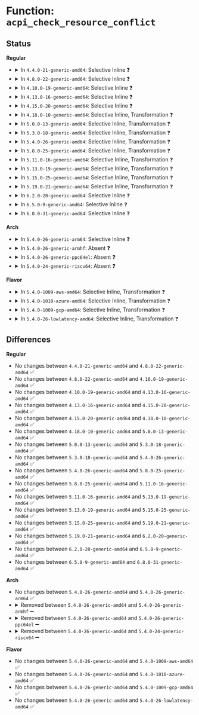 # Function: <code>acpi_check_resource_conflict</code>

## Status
<b>Regular</b>
<ul>
<li>
<details>
<summary>In <code>4.4.0-21-generic-amd64</code>: Selective Inline ❓</summary>

```c
int acpi_check_resource_conflict(const struct resource * res)
```

```json
{
  "name": "acpi_check_resource_conflict",
  "collision_type": "Unique Global",
  "inline_type": "Selective",
  "funcs": [
    {
      "addr": 18446744071583538210,
      "name": "acpi_check_resource_conflict",
      "external": true,
      "loc": "drivers/acpi/osl.c:1621",
      "file": "drivers/acpi/osl.c",
      "inline": "not declared, inlined",
      "caller_inline": [],
      "caller_func": [
        "drivers/acpi/osl.c:acpi_check_region",
        "drivers/mfd/mfd-core.c:mfd_add_device"
      ]
    }
  ],
  "symbols": [
    {
      "addr": 18446744071583538210,
      "name": "acpi_check_resource_conflict",
      "section": ".text",
      "bind": "STB_GLOBAL",
      "size": 123
    }
  ]
}
```
</details>
</li>
<li>
<details>
<summary>In <code>4.8.0-22-generic-amd64</code>: Selective Inline ❓</summary>

```c
int acpi_check_resource_conflict(const struct resource * res)
```

```json
{
  "name": "acpi_check_resource_conflict",
  "collision_type": "Unique Global",
  "inline_type": "Selective",
  "funcs": [
    {
      "addr": 18446744071583859175,
      "name": "acpi_check_resource_conflict",
      "external": true,
      "loc": "drivers/acpi/osl.c:1433",
      "file": "drivers/acpi/osl.c",
      "inline": "not declared, inlined",
      "caller_inline": [],
      "caller_func": [
        "drivers/acpi/osl.c:acpi_check_region",
        "drivers/mfd/mfd-core.c:mfd_add_device"
      ]
    }
  ],
  "symbols": [
    {
      "addr": 18446744071583859175,
      "name": "acpi_check_resource_conflict",
      "section": ".text",
      "bind": "STB_GLOBAL",
      "size": 123
    }
  ]
}
```
</details>
</li>
<li>
<details>
<summary>In <code>4.10.0-19-generic-amd64</code>: Selective Inline ❓</summary>

```c
int acpi_check_resource_conflict(const struct resource * res)
```

```json
{
  "name": "acpi_check_resource_conflict",
  "collision_type": "Unique Global",
  "inline_type": "Selective",
  "funcs": [
    {
      "addr": 18446744071583998199,
      "name": "acpi_check_resource_conflict",
      "external": true,
      "loc": "drivers/acpi/osl.c:1428",
      "file": "drivers/acpi/osl.c",
      "inline": "not declared, inlined",
      "caller_inline": [],
      "caller_func": [
        "drivers/acpi/osl.c:acpi_check_region",
        "drivers/mfd/mfd-core.c:mfd_add_device"
      ]
    }
  ],
  "symbols": [
    {
      "addr": 18446744071583998199,
      "name": "acpi_check_resource_conflict",
      "section": ".text",
      "bind": "STB_GLOBAL",
      "size": 123
    }
  ]
}
```
</details>
</li>
<li>
<details>
<summary>In <code>4.13.0-16-generic-amd64</code>: Selective Inline ❓</summary>

```c
int acpi_check_resource_conflict(const struct resource * res)
```

```json
{
  "name": "acpi_check_resource_conflict",
  "collision_type": "Unique Global",
  "inline_type": "Selective",
  "funcs": [
    {
      "addr": 18446744071584046608,
      "name": "acpi_check_resource_conflict",
      "external": true,
      "loc": "drivers/acpi/osl.c:1427",
      "file": "drivers/acpi/osl.c",
      "inline": "not declared, inlined",
      "caller_inline": [],
      "caller_func": [
        "drivers/acpi/osl.c:acpi_check_region",
        "drivers/mfd/mfd-core.c:mfd_add_device"
      ]
    }
  ],
  "symbols": [
    {
      "addr": 18446744071584046608,
      "name": "acpi_check_resource_conflict",
      "section": ".text",
      "bind": "STB_GLOBAL",
      "size": 130
    }
  ]
}
```
</details>
</li>
<li>
<details>
<summary>In <code>4.15.0-20-generic-amd64</code>: Selective Inline ❓</summary>

```c
int acpi_check_resource_conflict(const struct resource * res)
```

```json
{
  "name": "acpi_check_resource_conflict",
  "collision_type": "Unique Global",
  "inline_type": "Selective",
  "funcs": [
    {
      "addr": 18446744071584311120,
      "name": "acpi_check_resource_conflict",
      "external": true,
      "loc": "drivers/acpi/osl.c:1437",
      "file": "drivers/acpi/osl.c",
      "inline": "not declared, inlined",
      "caller_inline": [],
      "caller_func": [
        "drivers/acpi/osl.c:acpi_check_region",
        "drivers/mfd/mfd-core.c:mfd_add_device"
      ]
    }
  ],
  "symbols": [
    {
      "addr": 18446744071584311120,
      "name": "acpi_check_resource_conflict",
      "section": ".text",
      "bind": "STB_GLOBAL",
      "size": 130
    }
  ]
}
```
</details>
</li>
<li>
<details>
<summary>In <code>4.18.0-10-generic-amd64</code>: Selective Inline, Transformation ❓</summary>

```c
int acpi_check_resource_conflict(const struct resource * res)
```

```json
{
  "name": "acpi_check_resource_conflict",
  "collision_type": "Unique Global",
  "inline_type": "Selective",
  "funcs": [
    {
      "addr": 0,
      "name": "acpi_check_resource_conflict",
      "external": true,
      "loc": "drivers/acpi/osl.c:1442",
      "file": "drivers/acpi/osl.c",
      "inline": "not declared, inlined",
      "caller_inline": [],
      "caller_func": [
        "drivers/acpi/osl.c:acpi_check_region",
        "drivers/mfd/mfd-core.c:mfd_add_device"
      ]
    }
  ],
  "symbols": [
    {
      "addr": 18446744071584536418,
      "name": "acpi_check_resource_conflict.cold.17",
      "section": ".text",
      "bind": "STB_LOCAL",
      "size": 52
    },
    {
      "addr": 18446744071584531392,
      "name": "acpi_check_resource_conflict",
      "section": ".text",
      "bind": "STB_GLOBAL",
      "size": 87
    }
  ]
}
```
</details>
</li>
<li>
<details>
<summary>In <code>5.0.0-13-generic-amd64</code>: Selective Inline, Transformation ❓</summary>

```c
int acpi_check_resource_conflict(const struct resource * res)
```

```json
{
  "name": "acpi_check_resource_conflict",
  "collision_type": "Unique Global",
  "inline_type": "Selective",
  "funcs": [
    {
      "addr": 18446744071584633663,
      "name": "acpi_check_resource_conflict",
      "external": true,
      "loc": "drivers/acpi/osl.c:1448",
      "file": "drivers/acpi/osl.c",
      "inline": "not declared, inlined",
      "caller_inline": [],
      "caller_func": [
        "drivers/acpi/osl.c:acpi_check_region",
        "drivers/mfd/mfd-core.c:mfd_add_device"
      ]
    }
  ],
  "symbols": [
    {
      "addr": 18446744071584633634,
      "name": "acpi_check_resource_conflict.cold.18",
      "section": ".text",
      "bind": "STB_LOCAL",
      "size": 52
    },
    {
      "addr": 18446744071584628720,
      "name": "acpi_check_resource_conflict",
      "section": ".text",
      "bind": "STB_GLOBAL",
      "size": 87
    }
  ]
}
```
</details>
</li>
<li>
<details>
<summary>In <code>5.3.0-18-generic-amd64</code>: Selective Inline, Transformation ❓</summary>

```c
int acpi_check_resource_conflict(const struct resource * res)
```

```json
{
  "name": "acpi_check_resource_conflict",
  "collision_type": "Unique Global",
  "inline_type": "Selective",
  "funcs": [
    {
      "addr": 18446744071584833441,
      "name": "acpi_check_resource_conflict",
      "external": true,
      "loc": "drivers/acpi/osl.c:1434",
      "file": "drivers/acpi/osl.c",
      "inline": "not declared, inlined",
      "caller_inline": [],
      "caller_func": [
        "drivers/acpi/osl.c:acpi_check_region",
        "drivers/mfd/mfd-core.c:mfd_add_device"
      ]
    }
  ],
  "symbols": [
    {
      "addr": 18446744071584833412,
      "name": "acpi_check_resource_conflict.cold",
      "section": ".text",
      "bind": "STB_LOCAL",
      "size": 52
    },
    {
      "addr": 18446744071584828416,
      "name": "acpi_check_resource_conflict",
      "section": ".text",
      "bind": "STB_GLOBAL",
      "size": 87
    }
  ]
}
```
</details>
</li>
<li>
<details>
<summary>In <code>5.4.0-26-generic-amd64</code>: Selective Inline, Transformation ❓</summary>

```c
int acpi_check_resource_conflict(const struct resource * res)
```

```json
{
  "name": "acpi_check_resource_conflict",
  "collision_type": "Unique Global",
  "inline_type": "Selective",
  "funcs": [
    {
      "addr": 18446744071584969169,
      "name": "acpi_check_resource_conflict",
      "external": true,
      "loc": "drivers/acpi/osl.c:1454",
      "file": "drivers/acpi/osl.c",
      "inline": "not declared, inlined",
      "caller_inline": [],
      "caller_func": [
        "drivers/acpi/osl.c:acpi_check_region",
        "drivers/mfd/mfd-core.c:mfd_add_device"
      ]
    }
  ],
  "symbols": [
    {
      "addr": 18446744071584969140,
      "name": "acpi_check_resource_conflict.cold",
      "section": ".text",
      "bind": "STB_LOCAL",
      "size": 52
    },
    {
      "addr": 18446744071584964144,
      "name": "acpi_check_resource_conflict",
      "section": ".text",
      "bind": "STB_GLOBAL",
      "size": 87
    }
  ]
}
```
</details>
</li>
<li>
<details>
<summary>In <code>5.8.0-25-generic-amd64</code>: Selective Inline, Transformation ❓</summary>

```c
int acpi_check_resource_conflict(const struct resource * res)
```

```json
{
  "name": "acpi_check_resource_conflict",
  "collision_type": "Unique Global",
  "inline_type": "Selective",
  "funcs": [
    {
      "addr": 18446744071585659451,
      "name": "acpi_check_resource_conflict",
      "external": true,
      "loc": "drivers/acpi/osl.c:1454",
      "file": "drivers/acpi/osl.c",
      "inline": "not declared, inlined",
      "caller_inline": [
        "drivers/acpi/osl.c:acpi_check_region"
      ],
      "caller_func": [
        "drivers/acpi/osl.c:acpi_check_region",
        "drivers/mfd/mfd-core.c:mfd_add_device"
      ]
    }
  ],
  "symbols": [
    {
      "addr": 18446744071585659280,
      "name": "acpi_check_resource_conflict.part.0",
      "section": ".text",
      "bind": "STB_LOCAL",
      "size": 78
    },
    {
      "addr": 18446744071585664756,
      "name": "acpi_check_resource_conflict.part.0.cold",
      "section": ".text",
      "bind": "STB_LOCAL",
      "size": 52
    },
    {
      "addr": 18446744071585664892,
      "name": "acpi_check_resource_conflict.cold",
      "section": ".text",
      "bind": "STB_LOCAL",
      "size": 52
    },
    {
      "addr": 18446744071585659888,
      "name": "acpi_check_resource_conflict",
      "section": ".text",
      "bind": "STB_GLOBAL",
      "size": 87
    }
  ]
}
```
</details>
</li>
<li>
<details>
<summary>In <code>5.11.0-16-generic-amd64</code>: Selective Inline, Transformation ❓</summary>

```c
int acpi_check_resource_conflict(const struct resource * res)
```

```json
{
  "name": "acpi_check_resource_conflict",
  "collision_type": "Unique Global",
  "inline_type": "Selective",
  "funcs": [
    {
      "addr": 18446744071585785067,
      "name": "acpi_check_resource_conflict",
      "external": true,
      "loc": "drivers/acpi/osl.c:1458",
      "file": "drivers/acpi/osl.c",
      "inline": "not declared, inlined",
      "caller_inline": [
        "drivers/acpi/osl.c:acpi_check_region"
      ],
      "caller_func": [
        "drivers/acpi/osl.c:acpi_check_region",
        "drivers/mfd/mfd-core.c:mfd_add_device"
      ]
    }
  ],
  "symbols": [
    {
      "addr": 18446744071585784896,
      "name": "acpi_check_resource_conflict.part.0",
      "section": ".text",
      "bind": "STB_LOCAL",
      "size": 78
    },
    {
      "addr": 18446744071591430236,
      "name": "acpi_check_resource_conflict.part.0.cold",
      "section": ".text",
      "bind": "STB_LOCAL",
      "size": 52
    },
    {
      "addr": 18446744071591430372,
      "name": "acpi_check_resource_conflict.cold",
      "section": ".text",
      "bind": "STB_LOCAL",
      "size": 52
    },
    {
      "addr": 18446744071585785504,
      "name": "acpi_check_resource_conflict",
      "section": ".text",
      "bind": "STB_GLOBAL",
      "size": 87
    }
  ]
}
```
</details>
</li>
<li>
<details>
<summary>In <code>5.13.0-19-generic-amd64</code>: Selective Inline, Transformation ❓</summary>

```c
int acpi_check_resource_conflict(const struct resource * res)
```

```json
{
  "name": "acpi_check_resource_conflict",
  "collision_type": "Unique Global",
  "inline_type": "Selective",
  "funcs": [
    {
      "addr": 18446744071585665845,
      "name": "acpi_check_resource_conflict",
      "external": true,
      "loc": "drivers/acpi/osl.c:1458",
      "file": "drivers/acpi/osl.c",
      "inline": "not declared, inlined",
      "caller_inline": [
        "drivers/acpi/osl.c:acpi_check_region",
        "drivers/acpi/osl.c:acpi_check_region"
      ],
      "caller_func": [
        "drivers/mfd/mfd-core.c:mfd_add_device"
      ]
    }
  ],
  "symbols": [
    {
      "addr": 18446744071591371583,
      "name": "acpi_check_resource_conflict.cold",
      "section": ".text",
      "bind": "STB_LOCAL",
      "size": 61
    },
    {
      "addr": 18446744071585665408,
      "name": "acpi_check_resource_conflict",
      "section": ".text",
      "bind": "STB_GLOBAL",
      "size": 86
    }
  ]
}
```
</details>
</li>
<li>
<details>
<summary>In <code>5.15.0-25-generic-amd64</code>: Selective Inline, Transformation ❓</summary>

```c
int acpi_check_resource_conflict(const struct resource * res)
```

```json
{
  "name": "acpi_check_resource_conflict",
  "collision_type": "Unique Global",
  "inline_type": "Selective",
  "funcs": [
    {
      "addr": 18446744071586145301,
      "name": "acpi_check_resource_conflict",
      "external": true,
      "loc": "drivers/acpi/osl.c:1458",
      "file": "drivers/acpi/osl.c",
      "inline": "not declared, inlined",
      "caller_inline": [
        "drivers/acpi/osl.c:acpi_check_region",
        "drivers/acpi/osl.c:acpi_check_region"
      ],
      "caller_func": [
        "drivers/mfd/mfd-core.c:mfd_add_device"
      ]
    }
  ],
  "symbols": [
    {
      "addr": 18446744071592405965,
      "name": "acpi_check_resource_conflict.cold",
      "section": ".text",
      "bind": "STB_LOCAL",
      "size": 61
    },
    {
      "addr": 18446744071586144864,
      "name": "acpi_check_resource_conflict",
      "section": ".text",
      "bind": "STB_GLOBAL",
      "size": 86
    }
  ]
}
```
</details>
</li>
<li>
<details>
<summary>In <code>5.19.0-21-generic-amd64</code>: Selective Inline, Transformation ❓</summary>

```c
int acpi_check_resource_conflict(const struct resource * res)
```

```json
{
  "name": "acpi_check_resource_conflict",
  "collision_type": "Unique Global",
  "inline_type": "Selective",
  "funcs": [
    {
      "addr": 18446744071587377589,
      "name": "acpi_check_resource_conflict",
      "external": true,
      "loc": "drivers/acpi/osl.c:1460",
      "file": "drivers/acpi/osl.c",
      "inline": "not declared, inlined",
      "caller_inline": [
        "drivers/acpi/osl.c:acpi_check_region"
      ],
      "caller_func": [
        "drivers/mfd/mfd-core.c:mfd_add_device"
      ]
    }
  ],
  "symbols": [
    {
      "addr": 18446744071594271528,
      "name": "acpi_check_resource_conflict.cold",
      "section": ".text",
      "bind": "STB_LOCAL",
      "size": 68
    },
    {
      "addr": 18446744071587376672,
      "name": "acpi_check_resource_conflict",
      "section": ".text",
      "bind": "STB_GLOBAL",
      "size": 83
    }
  ]
}
```
</details>
</li>
<li>
<details>
<summary>In <code>6.2.0-20-generic-amd64</code>: Selective Inline ❓</summary>

```c
int acpi_check_resource_conflict(const struct resource * res)
```

```json
{
  "name": "acpi_check_resource_conflict",
  "collision_type": "Unique Global",
  "inline_type": "Selective",
  "funcs": [
    {
      "addr": 18446744071588627109,
      "name": "acpi_check_resource_conflict",
      "external": true,
      "loc": "drivers/acpi/osl.c:1460",
      "file": "drivers/acpi/osl.c",
      "inline": "not declared, inlined",
      "caller_inline": [
        "drivers/acpi/osl.c:acpi_check_region"
      ],
      "caller_func": [
        "drivers/mfd/mfd-core.c:mfd_add_device"
      ]
    }
  ],
  "symbols": [
    {
      "addr": 18446744071588626032,
      "name": "acpi_check_resource_conflict",
      "section": ".text",
      "bind": "STB_GLOBAL",
      "size": 170
    }
  ]
}
```
</details>
</li>
<li>
<details>
<summary>In <code>6.5.0-9-generic-amd64</code>: Selective Inline ❓</summary>

```c
int acpi_check_resource_conflict(const struct resource * res)
```

```json
{
  "name": "acpi_check_resource_conflict",
  "collision_type": "Unique Global",
  "inline_type": "Selective",
  "funcs": [
    {
      "addr": 18446744071588914869,
      "name": "acpi_check_resource_conflict",
      "external": true,
      "loc": "drivers/acpi/osl.c:1460",
      "file": "drivers/acpi/osl.c",
      "inline": "not declared, inlined",
      "caller_inline": [
        "drivers/acpi/osl.c:acpi_check_region"
      ],
      "caller_func": [
        "drivers/mfd/mfd-core.c:mfd_add_device"
      ]
    }
  ],
  "symbols": [
    {
      "addr": 18446744071588913776,
      "name": "acpi_check_resource_conflict",
      "section": ".text",
      "bind": "STB_GLOBAL",
      "size": 170
    }
  ]
}
```
</details>
</li>
<li>
<details>
<summary>In <code>6.8.0-31-generic-amd64</code>: Selective Inline ❓</summary>

```c
int acpi_check_resource_conflict(const struct resource * res)
```

```json
{
  "name": "acpi_check_resource_conflict",
  "collision_type": "Unique Global",
  "inline_type": "Selective",
  "funcs": [
    {
      "addr": 18446744071589210933,
      "name": "acpi_check_resource_conflict",
      "external": true,
      "loc": "drivers/acpi/osl.c:1454",
      "file": "drivers/acpi/osl.c",
      "inline": "not declared, inlined",
      "caller_inline": [
        "drivers/acpi/osl.c:acpi_check_region"
      ],
      "caller_func": [
        "drivers/mfd/mfd-core.c:mfd_add_device"
      ]
    }
  ],
  "symbols": [
    {
      "addr": 18446744071589209840,
      "name": "acpi_check_resource_conflict",
      "section": ".text",
      "bind": "STB_GLOBAL",
      "size": 170
    }
  ]
}
```
</details>
</li>
</ul>
<b>Arch</b>
<ul>
<li>
<details>
<summary>In <code>5.4.0-26-generic-arm64</code>: Selective Inline ❓</summary>

```c
int acpi_check_resource_conflict(const struct resource * res)
```

```json
{
  "name": "acpi_check_resource_conflict",
  "collision_type": "Unique Global",
  "inline_type": "Selective",
  "funcs": [
    {
      "addr": 18446603336497378816,
      "name": "acpi_check_resource_conflict",
      "external": true,
      "loc": "drivers/acpi/osl.c:1454",
      "file": "drivers/acpi/osl.c",
      "inline": "not declared, inlined",
      "caller_inline": [],
      "caller_func": [
        "drivers/acpi/osl.c:acpi_check_region",
        "drivers/mfd/mfd-core.c:mfd_add_device"
      ]
    }
  ],
  "symbols": [
    {
      "addr": 18446603336497378816,
      "name": "acpi_check_resource_conflict",
      "section": ".text",
      "bind": "STB_GLOBAL",
      "size": 152
    }
  ]
}
```
</details>
</li>
<li>
<details>
<summary>In <code>5.4.0-26-generic-armhf</code>: Absent ❓</summary>

```json
{
  "name": "acpi_check_resource_conflict",
  "collision_type": "Unique Static",
  "inline_type": "Full",
  "funcs": [
    {
      "addr": 0,
      "name": "acpi_check_resource_conflict",
      "external": false,
      "loc": "include/linux/acpi.h:767",
      "file": "drivers/mfd/mfd-core.c",
      "inline": "declared, inlined",
      "caller_inline": [],
      "caller_func": []
    }
  ],
  "symbols": []
}
```
</details>
</li>
<li>
<details>
<summary>In <code>5.4.0-26-generic-ppc64el</code>: Absent ❓</summary>

```json
{
  "name": "acpi_check_resource_conflict",
  "collision_type": "Unique Static",
  "inline_type": "Full",
  "funcs": [
    {
      "addr": 0,
      "name": "acpi_check_resource_conflict",
      "external": false,
      "loc": "include/linux/acpi.h:767",
      "file": "drivers/mfd/mfd-core.c",
      "inline": "declared, inlined",
      "caller_inline": [],
      "caller_func": []
    }
  ],
  "symbols": []
}
```
</details>
</li>
<li>
<details>
<summary>In <code>5.4.0-24-generic-riscv64</code>: Absent ❓</summary>

```json
{
  "name": "acpi_check_resource_conflict",
  "collision_type": "Unique Static",
  "inline_type": "Full",
  "funcs": [
    {
      "addr": 0,
      "name": "acpi_check_resource_conflict",
      "external": false,
      "loc": "include/linux/acpi.h:767",
      "file": "drivers/mfd/mfd-core.c",
      "inline": "declared, inlined",
      "caller_inline": [],
      "caller_func": []
    }
  ],
  "symbols": []
}
```
</details>
</li>
</ul>
<b>Flavor</b>
<ul>
<li>
<details>
<summary>In <code>5.4.0-1009-aws-amd64</code>: Selective Inline, Transformation ❓</summary>

```c
int acpi_check_resource_conflict(const struct resource * res)
```

```json
{
  "name": "acpi_check_resource_conflict",
  "collision_type": "Unique Global",
  "inline_type": "Selective",
  "funcs": [
    {
      "addr": 18446744071584917318,
      "name": "acpi_check_resource_conflict",
      "external": true,
      "loc": "drivers/acpi/osl.c:1454",
      "file": "drivers/acpi/osl.c",
      "inline": "not declared, inlined",
      "caller_inline": [],
      "caller_func": [
        "drivers/acpi/osl.c:acpi_check_region",
        "drivers/mfd/mfd-core.c:mfd_add_device"
      ]
    }
  ],
  "symbols": [
    {
      "addr": 18446744071584917289,
      "name": "acpi_check_resource_conflict.cold",
      "section": ".text",
      "bind": "STB_LOCAL",
      "size": 52
    },
    {
      "addr": 18446744071584914320,
      "name": "acpi_check_resource_conflict",
      "section": ".text",
      "bind": "STB_GLOBAL",
      "size": 87
    }
  ]
}
```
</details>
</li>
<li>
<details>
<summary>In <code>5.4.0-1010-azure-amd64</code>: Selective Inline, Transformation ❓</summary>

```c
int acpi_check_resource_conflict(const struct resource * res)
```

```json
{
  "name": "acpi_check_resource_conflict",
  "collision_type": "Unique Global",
  "inline_type": "Selective",
  "funcs": [
    {
      "addr": 18446744071584823238,
      "name": "acpi_check_resource_conflict",
      "external": true,
      "loc": "drivers/acpi/osl.c:1454",
      "file": "drivers/acpi/osl.c",
      "inline": "not declared, inlined",
      "caller_inline": [],
      "caller_func": [
        "drivers/acpi/osl.c:acpi_check_region",
        "drivers/mfd/mfd-core.c:mfd_add_device"
      ]
    }
  ],
  "symbols": [
    {
      "addr": 18446744071584823209,
      "name": "acpi_check_resource_conflict.cold",
      "section": ".text",
      "bind": "STB_LOCAL",
      "size": 52
    },
    {
      "addr": 18446744071584820256,
      "name": "acpi_check_resource_conflict",
      "section": ".text",
      "bind": "STB_GLOBAL",
      "size": 87
    }
  ]
}
```
</details>
</li>
<li>
<details>
<summary>In <code>5.4.0-1009-gcp-amd64</code>: Selective Inline, Transformation ❓</summary>

```c
int acpi_check_resource_conflict(const struct resource * res)
```

```json
{
  "name": "acpi_check_resource_conflict",
  "collision_type": "Unique Global",
  "inline_type": "Selective",
  "funcs": [
    {
      "addr": 18446744071584920753,
      "name": "acpi_check_resource_conflict",
      "external": true,
      "loc": "drivers/acpi/osl.c:1454",
      "file": "drivers/acpi/osl.c",
      "inline": "not declared, inlined",
      "caller_inline": [],
      "caller_func": [
        "drivers/acpi/osl.c:acpi_check_region",
        "drivers/mfd/mfd-core.c:mfd_add_device"
      ]
    }
  ],
  "symbols": [
    {
      "addr": 18446744071584920724,
      "name": "acpi_check_resource_conflict.cold",
      "section": ".text",
      "bind": "STB_LOCAL",
      "size": 52
    },
    {
      "addr": 18446744071584915728,
      "name": "acpi_check_resource_conflict",
      "section": ".text",
      "bind": "STB_GLOBAL",
      "size": 87
    }
  ]
}
```
</details>
</li>
<li>
<details>
<summary>In <code>5.4.0-26-lowlatency-amd64</code>: Selective Inline, Transformation ❓</summary>

```c
int acpi_check_resource_conflict(const struct resource * res)
```

```json
{
  "name": "acpi_check_resource_conflict",
  "collision_type": "Unique Global",
  "inline_type": "Selective",
  "funcs": [
    {
      "addr": 18446744071585026897,
      "name": "acpi_check_resource_conflict",
      "external": true,
      "loc": "drivers/acpi/osl.c:1454",
      "file": "drivers/acpi/osl.c",
      "inline": "not declared, inlined",
      "caller_inline": [],
      "caller_func": [
        "drivers/acpi/osl.c:acpi_check_region",
        "drivers/mfd/mfd-core.c:mfd_add_device"
      ]
    }
  ],
  "symbols": [
    {
      "addr": 18446744071585026868,
      "name": "acpi_check_resource_conflict.cold",
      "section": ".text",
      "bind": "STB_LOCAL",
      "size": 52
    },
    {
      "addr": 18446744071585021808,
      "name": "acpi_check_resource_conflict",
      "section": ".text",
      "bind": "STB_GLOBAL",
      "size": 87
    }
  ]
}
```
</details>
</li>
</ul>

## Differences
<b>Regular</b>
<ul>
<li>
No changes between <code>4.4.0-21-generic-amd64</code> and <code>4.8.0-22-generic-amd64</code> ✅
</li>
<li>
No changes between <code>4.8.0-22-generic-amd64</code> and <code>4.10.0-19-generic-amd64</code> ✅
</li>
<li>
No changes between <code>4.10.0-19-generic-amd64</code> and <code>4.13.0-16-generic-amd64</code> ✅
</li>
<li>
No changes between <code>4.13.0-16-generic-amd64</code> and <code>4.15.0-20-generic-amd64</code> ✅
</li>
<li>
No changes between <code>4.15.0-20-generic-amd64</code> and <code>4.18.0-10-generic-amd64</code> ✅
</li>
<li>
No changes between <code>4.18.0-10-generic-amd64</code> and <code>5.0.0-13-generic-amd64</code> ✅
</li>
<li>
No changes between <code>5.0.0-13-generic-amd64</code> and <code>5.3.0-18-generic-amd64</code> ✅
</li>
<li>
No changes between <code>5.3.0-18-generic-amd64</code> and <code>5.4.0-26-generic-amd64</code> ✅
</li>
<li>
No changes between <code>5.4.0-26-generic-amd64</code> and <code>5.8.0-25-generic-amd64</code> ✅
</li>
<li>
No changes between <code>5.8.0-25-generic-amd64</code> and <code>5.11.0-16-generic-amd64</code> ✅
</li>
<li>
No changes between <code>5.11.0-16-generic-amd64</code> and <code>5.13.0-19-generic-amd64</code> ✅
</li>
<li>
No changes between <code>5.13.0-19-generic-amd64</code> and <code>5.15.0-25-generic-amd64</code> ✅
</li>
<li>
No changes between <code>5.15.0-25-generic-amd64</code> and <code>5.19.0-21-generic-amd64</code> ✅
</li>
<li>
No changes between <code>5.19.0-21-generic-amd64</code> and <code>6.2.0-20-generic-amd64</code> ✅
</li>
<li>
No changes between <code>6.2.0-20-generic-amd64</code> and <code>6.5.0-9-generic-amd64</code> ✅
</li>
<li>
No changes between <code>6.5.0-9-generic-amd64</code> and <code>6.8.0-31-generic-amd64</code> ✅
</li>
</ul>
<b>Arch</b>
<ul>
<li>
No changes between <code>5.4.0-26-generic-amd64</code> and <code>5.4.0-26-generic-arm64</code> ✅
</li>
<li>
<details>
<summary>Removed between <code>5.4.0-26-generic-amd64</code> and <code>5.4.0-26-generic-armhf</code> ➖</summary>

```c
int acpi_check_resource_conflict(const struct resource * res)
```
</details>
</li>
<li>
<details>
<summary>Removed between <code>5.4.0-26-generic-amd64</code> and <code>5.4.0-26-generic-ppc64el</code> ➖</summary>

```c
int acpi_check_resource_conflict(const struct resource * res)
```
</details>
</li>
<li>
<details>
<summary>Removed between <code>5.4.0-26-generic-amd64</code> and <code>5.4.0-24-generic-riscv64</code> ➖</summary>

```c
int acpi_check_resource_conflict(const struct resource * res)
```
</details>
</li>
</ul>
<b>Flavor</b>
<ul>
<li>
No changes between <code>5.4.0-26-generic-amd64</code> and <code>5.4.0-1009-aws-amd64</code> ✅
</li>
<li>
No changes between <code>5.4.0-26-generic-amd64</code> and <code>5.4.0-1010-azure-amd64</code> ✅
</li>
<li>
No changes between <code>5.4.0-26-generic-amd64</code> and <code>5.4.0-1009-gcp-amd64</code> ✅
</li>
<li>
No changes between <code>5.4.0-26-generic-amd64</code> and <code>5.4.0-26-lowlatency-amd64</code> ✅
</li>
</ul>
